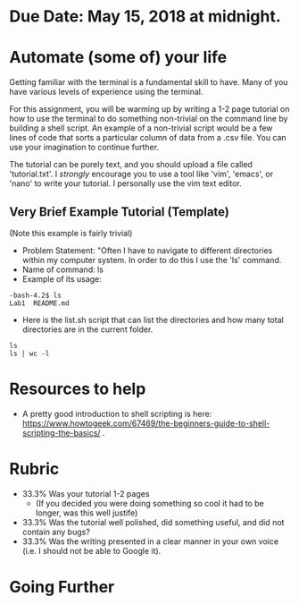 # Due Date: May 15, 2018 at midnight.
# Automate (some of) your life

Getting familiar with the terminal is a fundamental skill to have. Many of you have various levels of experience using the terminal.

For this assignment, you will be warming up by writing a 1-2 page tutorial on how to use the terminal to do something non-trivial on the command line by building a shell script. An example of a non-trivial script would be a few lines of code that sorts a particular column of data from a .csv file. You can use your imagination to continue further.

The tutorial can be purely text, and you should upload a file called 'tutorial.txt'. I *strongly* encourage you to use a tool like 'vim', 'emacs', or 'nano' to write your tutorial. I personally use the vim text editor.

## Very Brief Example Tutorial (Template)
(Note this example is fairly trivial)

* Problem Statement: "Often I have to navigate to different directories within my computer system. In order to do this I use the 'ls' command.
* Name of command: ls
* Example of its usage: 
```
-bash-4.2$ ls
Lab1  README.md
```

* Here is the list.sh script that can list the directories and how many total directories are in the current folder.

``` 
ls
ls | wc -l
```

# Resources to help

- A pretty good introduction to shell scripting is here: https://www.howtogeek.com/67469/the-beginners-guide-to-shell-scripting-the-basics/ .

# Rubric

- 33.3% Was your tutorial 1-2 pages
  - (If you decided you were doing something so cool it had to be longer, was this well justife)
- 33.3% Was the tutorial well polished, did something useful, and did not contain any bugs?
- 33.3% Was the writing presented in a clear manner in your own voice (i.e. I should not be able to Google it).

# Going Further
